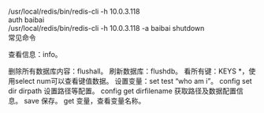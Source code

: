 /usr/local/redis/bin/redis-cli -h 10.0.3.118<br> 
auth baibai<br> 
/usr/local/redis/bin/redis-cli -h 10.0.3.118 -a baibai shutdown<br> 
常见命令

查看信息：info。

删除所有数据库内容：flushall。
刷新数据库：flushdb。
看所有键：KEYS *，使用select num可以查看键值数据。
设置变量：set test “who am i”。
config set dir dirpath 设置路径等配置。
config get dirfilename 获取路径及数据配置信息。
save 保存。
get 变量，查看变量名称。
